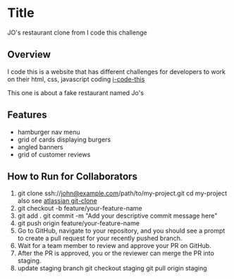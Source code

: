 # Title

JO's restaurant clone from I code this challenge

## Overview

I code this is a website that has different challenges for developers to
work on their html, css, javascript coding [i-code-this](https://icodethis.com/)

This one is about a fake restaurant named Jo's

## Features

- hamburger nav menu
- grid of cards displaying burgers
- angled banners
- grid of customer reviews

## How to Run for Collaborators

1. git clone ssh://john@example.com/path/to/my-project.git
   cd my-project
   also see [atlassian git-clone](https://www.atlassian.com/git/tutorials/setting-up-a-repository/git-clone)
2. git checkout -b feature/your-feature-name
3. git add .
   git commit -m "Add your descriptive commit message here"
4. git push origin feature/your-feature-name
5. Go to GitHub, navigate to your repository, and you should see a prompt to create a pull request for your recently pushed branch.
6. Wait for a team member to review and approve your PR on GitHub.
7. After the PR is approved, you or the reviewer can merge the PR into staging.
8. update staging branch
   git checkout staging
   git pull origin staging
